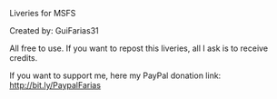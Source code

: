 Liveries for MSFS

Created by: GuiFarias31

All free to use. If you want to repost this liveries, all I ask is to receive credits.

If you want to support me, here my PayPal donation link: http://bit.ly/PaypalFarias
